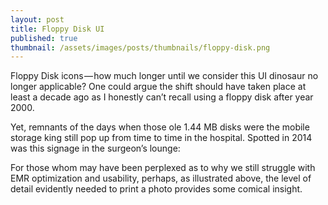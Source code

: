 ```yaml
---
layout: post
title: Floppy Disk UI
published: true
thumbnail: /assets/images/posts/thumbnails/floppy-disk.png
---
```


Floppy Disk icons — how much longer until we consider this UI dinosaur no longer applicable? One could argue the shift should have taken place at least a decade ago as I honestly can’t recall using a floppy disk after year 2000.

Yet, remnants of the days when those ole 1.44 MB disks were the mobile storage king still pop up from time to time in the hospital. Spotted in 2014 was this signage in the surgeon’s lounge:

For those whom may have been perplexed as to why we still struggle with EMR optimization and usability, perhaps, as illustrated above, the level of detail evidently needed to print a photo provides some comical insight.
